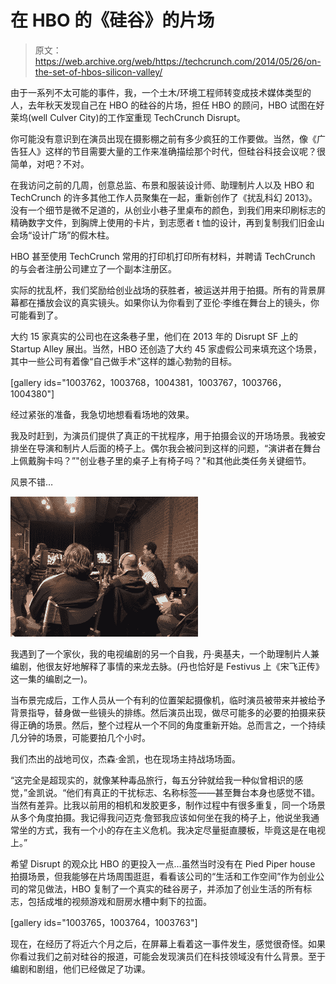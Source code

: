 # 在 HBO 的《硅谷》的片场

> 原文：<https://web.archive.org/web/https://techcrunch.com/2014/05/26/on-the-set-of-hbos-silicon-valley/>

由于一系列不太可能的事件，我，一个土木/环境工程师转变成技术媒体类型的人，去年秋天发现自己在 HBO 的硅谷的片场，担任 HBO 的顾问，HBO 试图在好莱坞(well Culver City)的工作室重现 TechCrunch Disrupt。

你可能没有意识到在演员出现在摄影棚之前有多少疯狂的工作要做。当然，像《广告狂人》这样的节目需要大量的工作来准确描绘那个时代，但硅谷科技会议呢？很简单，对吧？不对。

在我访问之前的几周，创意总监、布景和服装设计师、助理制片人以及 HBO 和 TechCrunch 的许多其他工作人员聚集在一起，重新创作了《扰乱科幻 2013》。没有一个细节是微不足道的，从创业小巷子里桌布的颜色，到我们用来印刷标志的精确数字文件，到胸牌上使用的卡片，到志愿者 t 恤的设计，再到复制我们旧金山会场“设计广场”的假木柱。

HBO 甚至使用 TechCrunch 常用的打印机打印所有材料，并聘请 TechCrunch 的与会者注册公司建立了一个副本注册区。

实际的扰乱杯，我们奖励给创业战场的获胜者，被运送并用于拍摄。所有的背景屏幕都在播放会议的真实镜头。如果你认为你看到了亚伦·李维在舞台上的镜头，你可能看到了。

大约 15 家真实的公司也在这条巷子里，他们在 2013 年的 Disrupt SF 上的 Startup Alley 展出。当然，HBO 还创造了大约 45 家虚假公司来填充这个场景，其中一些公司有着像“自己做手术”这样的雄心勃勃的目标。

[gallery ids="1003762，1003768，1004381，1003767，1003766，1004380"]

经过紧张的准备，我急切地想看看场地的效果。

我及时赶到，为演员们提供了真正的干扰程序，用于拍摄会议的开场场景。我被安排坐在导演和制片人后面的椅子上。偶尔我会被问到这样的问题，“演讲者在舞台上佩戴胸卡吗？”"创业巷子里的桌子上有椅子吗？"和其他此类任务关键细节。

风景不错…

![HBO Backstage](img/d78cd42025db13e5897c439d5180c4bd.png)

我遇到了一个家伙，我的电视编剧的另一个自我，丹·奥基夫，一个助理制片人兼编剧，他很友好地解释了事情的来龙去脉。(丹也恰好是 Festivus 上《宋飞正传》这一集的编剧之一)。

当布景完成后，工作人员从一个有利的位置架起摄像机，临时演员被带来并被给予背景指导，替身做一些镜头的排练。然后演员出现，做尽可能多的必要的拍摄来获得正确的场景。然后，整个过程从一个不同的角度重新开始。总而言之，一个持续几分钟的场景，可能要拍几个小时。

我们杰出的战地司仪，杰森·金凯，也在现场主持战场场面。

“这完全是超现实的，就像某种毒品旅行，每五分钟就给我一种似曾相识的感觉，”金凯说。“他们有真正的干扰标志、名称标签——甚至舞台本身也感觉不错。当然有差异。比我以前用的相机和发胶更多，制作过程中有很多重复，同一个场景从多个角度拍摄。我记得我问迈克·詹郅我应该如何坐在我的椅子上，他说坐我通常坐的方式，我有一个小的存在主义危机。我决定尽量挺直腰板，毕竟这是在电视上。”

希望 Disrupt 的观众比 HBO 的更投入一点…虽然当时没有在 Pied Piper house 拍摄场景，但我能够在片场周围逛逛，看看该公司的“生活和工作空间”作为创业公司的常见做法，HBO 复制了一个真实的硅谷房子，并添加了创业生活的所有标志，包括成堆的视频游戏和厨房水槽中剩下的拉面。

[gallery ids="1003765，1003764，1003763"]

现在，在经历了将近六个月之后，在屏幕上看着这一事件发生，感觉很奇怪。如果你看过我们之前对硅谷的报道，可能会发现演员们在科技领域没有什么背景。至于编剧和剧组，他们已经做足了功课。